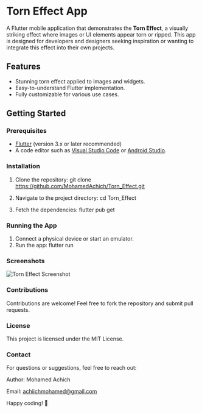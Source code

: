 # Torn Effect App

A Flutter mobile application that demonstrates the **Torn Effect**, a visually striking effect where images or UI elements appear torn or ripped. This app is designed for developers and designers seeking inspiration or wanting to integrate this effect into their own projects.

## Features
- Stunning torn effect applied to images and widgets.
- Easy-to-understand Flutter implementation.
- Fully customizable for various use cases.

## Getting Started

### Prerequisites
- [Flutter](https://flutter.dev/docs/get-started/install) (version 3.x or later recommended)
- A code editor such as [Visual Studio Code](https://code.visualstudio.com/) or [Android Studio](https://developer.android.com/studio).

### Installation
1. Clone the repository:
    git clone https://github.com/MohamedAchich/Torn_Effect.git

2. Navigate to the project directory:
    cd Torn_Effect

3. Fetch the dependencies:
    flutter pub get

### Running the App
1. Connect a physical device or start an emulator.
2. Run the app:
    flutter run

### Screenshots
![Torn Effect Screenshot](https://github.com/user-attachments/assets/77a4ea67-38e1-4db1-bc62-7a7c245e5447)

### Contributions
Contributions are welcome! Feel free to fork the repository and submit pull requests.

### License
This project is licensed under the MIT License.

### Contact
For questions or suggestions, feel free to reach out:

Author: Mohamed Achich

Email: achiichmohamed@gmail.com

Happy coding! 🎉
